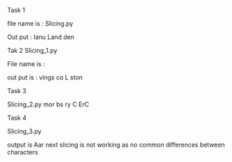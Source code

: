 Task 1

file name is : 
Slicing.py

Out put : 
lanu
Land
den


Tak 2
Slicing_1.py

File name is :

out put is :
vings
co L
ston



Task 3

Slicing_2.py
mor
bs
ry C
ErC


Task 4

Slicing_3.py

output is 
Aar
next slicing is not working as no common differences between characters